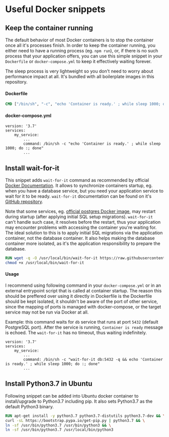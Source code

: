 # Useful Docker snippets

## Keep the container running
The default behavior of most Docker containers is to stop the container once all it's processes finish. In order to keep the container running, you either need to have a running process (eg. `npm run`), or, if there is no such process that your application offers, you can use this simple snippet in your `Dockerfile` or `docker-compose.yml` to keep it effectively waiting forever. 

The sleep process is very lightweight so you don't need to worry about performance impact at all. It's bundled with all boilerplate images in this repository.

#### Dockerfile
```Dockerfile
CMD ["/bin/sh", "-c", "echo 'Container is ready.' ; while sleep 1000; do :; done"]
```
#### docker-compose.yml
```docker-compose
version: '3.7'
services:
    my_service:
        ...
        command: /bin/sh -c "echo 'Container is ready.' ; while sleep 1000; do :; done"
        ...
```

## Install wait-for-it
This snippet adds `wait-for-it` command as recommended by official [Docker Documentation](https://docs.docker.com/compose/startup-order/). It allows to synchronize containers startup, eg. when you have a database service, but you need your application service to wait for it to be ready. `wait-for-it` documentation can be found on it's [GitHub repository](https://github.com/vishnubob/wait-for-it).

Note that some services, eg. [official postgres Docker image](https://hub.docker.com/_/postgres), may restart during startup (after applying initial SQL setup migrations). `wait-for-it` can't handle such case, it resolves before the restart, thus your application may encounter problems with accessing the container you're waiting for. The ideal solution to this is to apply initial SQL migrations via the application container, not the database container. It also helps  making the database container more isolated, as it's the application responsibility to prepare the database.

```Dockerfile
RUN wget -q -O /usr/local/bin/wait-for-it https://raw.githubusercontent.com/vishnubob/wait-for-it/master/wait-for-it.sh && \
chmod +x /usr/local/bin/wait-for-it
```

#### Usage
I recommend using following command in your `docker-compose.yml` or in an external entrypoint script that is called at container startup. The reason this should be preffered over using it directly in Dockerfile is the Dockerfile should be kept isolated, it shouldn't be aware of the port of other service, since the mapping of ports is managed with docker-compose, or the target service may not be run via Docker at all.

Example: this command waits for `db` service that runs at port `5432` (default PostgreSQL port). After the service is running, `Container is ready` message is echoed. The `wait-for-it` has no timeout, thus waiting indefinitely.
```docker-compose
version: '3.7'
services:
    my_service:
        ...
        command: /bin/sh -c "wait-for-it db:5432 -q && echo 'Container is ready.' ; while sleep 1000; do :; done"
        ...
```


## Install Python3.7 in Ubuntu
Following snippet can be added into Ubuntu docker container to install/upgrade to Python3.7 including pip. It also sets
Python3.7 as the default Python3 binary.

```Dockerfile
RUN apt-get install -y python3.7 python3.7-distutils python3.7-dev && \
curl -sL https://bootstrap.pypa.io/get-pip.py | python3.7 && \
ln -sf /usr/bin/python3.7 /usr/bin/python3 && \
ln -sf /usr/bin/python3.7 /usr/local/bin/python3
```